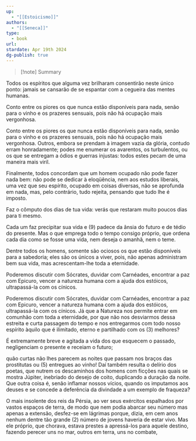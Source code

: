 ```yaml
---
up:
  - "[[Estoicismo]]"
authors:
  - "[[Seneca]]"
type:
  - book
url: 
stardate: Apr 19th 2024
dg-publish: true
---
```

> [!note] Summary


Todos os espíritos que alguma vez brilharam consentirão neste único ponto: jamais se cansarão de se espantar com a cegueira das mentes humanas.

Conto entre os piores os que nunca estão disponíveis para nada, senão para o vinho e os prazeres sensuais, pois não há ocupação mais vergonhosa.


Conto entre os piores os que nunca estão disponíveis para nada, senão para o vinho e os prazeres sensuais, pois não há ocupação mais vergonhosa. Outros, embora se prendam à imagem vazia da glória, contudo erram honradamente; podes me enumerar os avarentos, os turbulentos, ou os que se entregam a ódios e guerras injustas: todos estes pecam de uma maneira mais viril.


Finalmente, todos concordam que um homem ocupado não pode fazer nada bem: não pode se dedicar à eloqüência, nem aos estudos liberais, uma vez que seu espírito, ocupado em coisas diversas, não se aprofunda em nada, mas, pelo contrário, tudo rejeita, pensando que tudo lhe é imposto.


Faz o cômputo dos dias de tua vida: verás que restaram muito poucos dias para ti mesmo.

Cada um faz precipitar sua vida e (9) padece da ânsia do futuro e de tédio do presente. Mas o que emprega todo o tempo consigo próprio, que ordena cada dia como se fosse uma vida, nem deseja o amanhã, nem o teme.


Dentre todos os homens, somente são ociosos os que estão disponíveis para a sabedoria; eles são os únicos a viver, pois, não apenas administram bem sua vida, mas acrescentam-lhe toda a eternidade.


Poderemos discutir com Sócrates, duvidar com Carnéades, encontrar a paz com Epicuro, vencer a natureza humana com a ajuda dos estóicos, ultrapassá-la com os cínicos.


Poderemos discutir com Sócrates, duvidar com Carnéades, encontrar a paz com Epicuro, vencer a natureza humana com a ajuda dos estóicos, ultrapassá-la com os cínicos. Já que a Natureza nos permite entrar em comunhão com toda a eternidade, por que não nos desviarmos dessa estreita e curta passagem do tempo e nos entregarmos com todo nosso espírito àquilo que é ilimitado, eterno e partilhado com os (3) melhores?


É extremamente breve e agitada a vida dos que esquecem o passado, negligenciam o presente e receiam o futuro;


quão curtas não lhes parecem as noites que passam nos braços das prostitutas ou (5) entregues ao vinho! Daí também resulta o delírio dos poetas, que nutrem os descaminhos dos homens com ficções nas quais se mostra Júpiter, inebriado do desejo de coito, duplicando a duração da noite. Que outra coisa é, senão inflamar nossos vícios, quando os imputamos aos deuses e se concede a deferência da divindade a um exemplo de fraqueza?

O mais insolente dos reis da Pérsia, ao ver seus exércitos espalhados por vastos espaços de terra, de modo que nem podia abarcar seu número mas apenas a extensão, desfez-se em lágrimas porque, dizia, em cem anos nenhum dentre tão grande (2) número de jovens haveria de estar vivo. Mas ele próprio, que chorava, estava prestes a apressá-los para aquele destino, fazendo perecer uns no mar, outros em terra, uns no combate,
